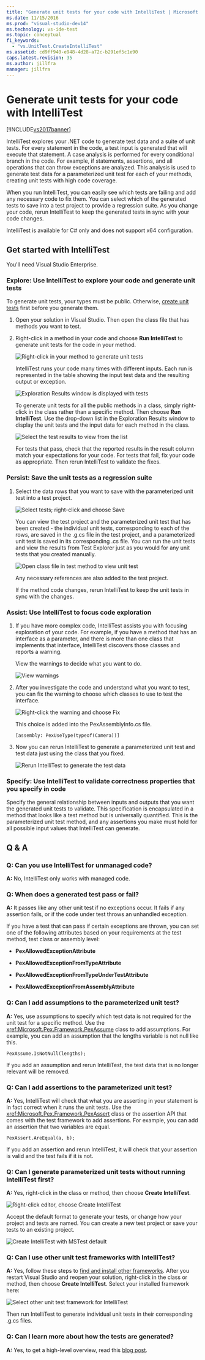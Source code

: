 ```yaml
---
title: "Generate unit tests for your code with IntelliTest | Microsoft Docs"
ms.date: 11/15/2016
ms.prod: "visual-studio-dev14"
ms.technology: vs-ide-test
ms.topic: conceptual
f1_keywords:
  - "vs.UnitTest.CreateIntelliTest"
ms.assetid: cd9ff940-e948-4d28-a72c-b291ef5c1e90
caps.latest.revision: 35
ms.author: jillfra
manager: jillfra
---
```

# Generate unit tests for your code with IntelliTest
[!INCLUDE[vs2017banner](../includes/vs2017banner.md)]

IntelliTest explores your .NET code to generate test data and a suite of unit tests. For every statement in the code, a test input is generated that will execute that statement. A case analysis is performed for every conditional branch in the code. For example, if statements, assertions, and all operations that can throw exceptions are analyzed. This analysis is used to generate test data for a parameterized unit test for each of your methods, creating unit tests with high code coverage.

 When you run IntelliTest, you can easily see which tests are failing and add any necessary code to fix them. You can select which of the generated tests to save into a test project to provide a regression suite. As you change your code, rerun IntelliTest to keep the generated tests in sync with your code changes.

 IntelliTest is available for C# only and does not support x64 configuration.

## Get started with IntelliTest
 You'll need Visual Studio Enterprise.

### Explore: Use IntelliTest to explore your code and generate unit tests
 To generate unit tests, your types must be public. Otherwise, [create unit tests](#NoRun) first before you generate them.

1. Open your solution in Visual Studio. Then open the class file that has methods you want to test.

2. Right-click in a method in your code and choose **Run IntelliTest** to generate unit tests for the code in your method.

     ![Right&#45;click in your method to generate unit tests](../test/media/runpex.png "RunPEX")

     IntelliTest runs your code many times with different inputs. Each run is represented in the table showing the input test data and the resulting output or exception.

     ![Exploration Results window is displayed with tests](../test/media/pexexplorationresults.png "PEXExplorationResults")

     To generate unit tests for all the public methods in a class, simply right-click in the class rather than a specific method. Then choose **Run IntelliTest**. Use the drop-down list in the Exploration Results window to display the unit tests and the input data for each method in the class.

     ![Select the test results to view from the list](../test/media/selectpextest.png "SelectPEXTest")

     For tests that pass, check that the reported results in the result column match your expectations for your code. For tests that fail, fix your code as appropriate. Then rerun IntelliTest to validate the fixes.

### Persist: Save the unit tests as a regression suite

1. Select the data rows that you want to save with the parameterized unit test into a test project.

     ![Select tests; right&#45;click and choose Save](../test/media/savepextests.png "SavePEXTests")

     You can view the test project and the parameterized unit test that has been created - the individual unit tests, corresponding to each of the rows, are saved in the .g.cs file in the test project, and a parameterized unit test is saved in its corresponding .cs file. You can run the unit tests and view the results from Test Explorer just as you would for any unit tests that you created manually.

     ![Open class file in test method to view unit test](../test/media/testmethodpex.png "TestMethodPEX")

     Any necessary references are also added to the test project.

     If the method code changes, rerun IntelliTest to keep the unit tests in sync with the changes.

### Assist: Use IntelliTest to focus code exploration

1. If you have more complex code, IntelliTest assists you with focusing exploration of your code. For example, if you have a method that has an interface as a parameter, and there is more than one class that implements that interface, IntelliTest discovers those classes and reports a warning.

     View the warnings to decide what you want to do.

     ![View warnings](../test/media/pexviewwarning.png "PEXViewWarning")

2. After you investigate the code and understand what you want to test, you can fix the warning to choose which classes to use to test the interface.

     ![Right&#45;click the warning and choose Fix](../test/media/pexfixwarning.png "PEXFixWarning")

     This choice is added into the PexAssemblyInfo.cs file.

     `[assembly: PexUseType(typeof(Camera))]`

3. Now you can rerun IntelliTest to generate a parameterized unit test and test data just using the class that you fixed.

     ![Rerun IntelliTest to generate the test data](../test/media/pexwarningsfixed.png "PEXWarningsFixed")

### Specify: Use IntelliTest to validate correctness properties that you specify in code
 Specify the general relationship between inputs and outputs that you want the generated unit tests to validate. This specification is encapsulated in a method that looks like a test method but is universally quantified. This is the parameterized unit test method, and any assertions you make must hold for all possible input values that IntelliTest can generate.

## <a name="QandALink"></a> Q & A

### Q: Can you use IntelliTest for unmanaged code?
 **A:** No, IntelliTest only works with managed code.

### Q: When does a generated test pass or fail?
 **A:** It passes like any other unit test if no exceptions occur. It fails if any assertion fails, or if the code under test throws an unhandled exception.

 If you have a test that can pass if certain exceptions are thrown, you can set one of the following attributes based on your requirements at the test method, test class or assembly level:

- **PexAllowedExceptionAttribute**

- **PexAllowedExceptionFromTypeAttribute**

- **PexAllowedExceptionFromTypeUnderTestAttribute**

- **PexAllowedExceptionFromAssemblyAttribute**

### Q: Can I add assumptions to the parameterized unit test?
 **A:** Yes, use assumptions to specify which test data is not required for the unit test for a specific method. Use the <xref:Microsoft.Pex.Framework.PexAssume> class to add assumptions. For example, you can add an assumption that the lengths variable is not null like this.

 `PexAssume.IsNotNull(lengths);`

 If you add an assumption and rerun IntelliTest, the test data that is no longer relevant will be removed.

### Q: Can I add assertions to the parameterized unit test?
 **A:** Yes, IntelliTest will check that what you are asserting in your statement is in fact correct when it runs the unit tests. Use the <xref:Microsoft.Pex.Framework.PexAssert> class or the assertion API that comes with the test framework to add assertions. For example, you can add an assertion that two variables are equal.

 `PexAssert.AreEqual(a, b);`

 If you add an assertion and rerun IntelliTest, it will check that your assertion is valid and the test fails if it is not.

### <a name="NoRun"></a> Q: Can I generate parameterized unit tests without running IntelliTest first?
 **A:** Yes, right-click in the class or method, then choose **Create IntelliTest**.

 ![Right&#45;click editor, choose Create IntelliTest](../test/media/pexcreateintellitest.png "PEXCreateIntelliTest")

 Accept the default format to generate your tests, or change how your project and tests are named. You can create a new test project or save your tests to an existing project.

 ![Create IntelliTest with MSTest default](../test/media/pexcreateintellitestmstest.png "PEXCreateIntelliTestMSTest")

### Q: Can I use other unit test frameworks with IntelliTest?
 **A:** Yes, follow these steps to [find and install other frameworks](../test/install-third-party-unit-test-frameworks.md). After you restart Visual Studio and reopen your solution, right-click in the class or method, then choose **Create IntelliTest**. Select your installed framework here:

 ![Select other unit test framework for IntelliTest](../test/media/pexcreateintellitestextensions.png "PEXCreateIntelliTestExtensions")

 Then run IntelliTest to generate individual unit tests in their corresponding .g.cs files.

### Q: Can I learn more about how the tests are generated?
 **A:** Yes, to get a high-level overview, read this [blog post](http://blogs.msdn.com/b/visualstudioalm/archive/2015/07/05/intellitest-one-test-to-rule-them-all.aspx).
